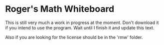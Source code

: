 # Roger's Math Whiteboard

This is still very much a work in progress at the moment. Don't download it if you intend to use the program. Wait until I finish it and update this text.

Also if you are looking for the license should be in the 'rmw' folder.